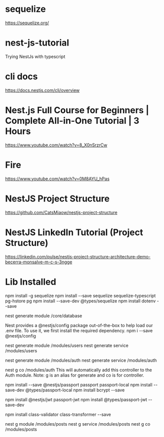 # sequelize
https://sequelize.org/

# nest-js-tutorial
Trying NestJs with typescript 

# cli docs
https://docs.nestjs.com/cli/overview

# Nest.js Full Course for Beginners | Complete All-in-One Tutorial | 3 Hours
https://www.youtube.com/watch?v=8_X0nSrzrCw

# Fire
https://www.youtube.com/watch?v=0M8AYU_hPas

# NestJS Project Structure
https://github.com/CatsMiaow/nestjs-project-structure

# NestJS LinkedIn Tutorial (Project Structure)
https://linkedin.com/pulse/nestjs-project-structure-architecture-demo-becerra-monsalve-m-c-s-3ngge

# Lib Installed
npm install -g sequelize
npm install --save sequelize sequelize-typescript pg-hstore pg
npm install --save-dev @types/sequelize
npm install dotenv --save

nest generate module /core/database

Nest provides a @nestjs/config package out-of-the-box to help load our .env file. To use it, we first install the required dependency.
npm i --save @nestjs/config

nest generate module /modules/users
nest generate service /modules/users

nest generate module /modules/auth
nest generate service /modules/auth

nest g co /modules/auth
This will automatically add this controller to the Auth module.
Note: g is an alias for generate and co is for controller.


npm install --save @nestjs/passport passport passport-local
npm install --save-dev @types/passport-local
npm install bcrypt --save

npm install @nestjs/jwt passport-jwt
npm install @types/passport-jwt --save-dev

npm install class-validator class-transformer --save


nest g module /modules/posts
nest g service /modules/posts
nest g co /modules/posts